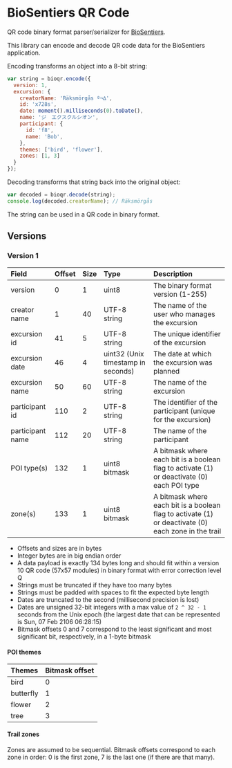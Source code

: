 # BioSentiers QR Code

QR code binary format parser/serializer for [BioSentiers](https://github.com/MediaComem/biosentiers).

This library can encode and decode QR code data for the BioSentiers application.

Encoding transforms an object into a 8-bit string:

```js
var string = bioqr.encode({
  version: 1,
  excursion: {
    creatorName: 'Räksmörgås º¬∆',
    id: 'x728s',
    date: moment().milliseconds(0).toDate(),
    name: 'ジ　エクスクルシオン',
    participant: {
      id: 'f8',
      name: 'Bob',
    },
    themes: ['bird', 'flower'],
    zones: [1, 3]
  }
});
```

Decoding transforms that string back into the original object:

```js
var decoded = bioqr.decode(string);
console.log(decoded.creatorName); // Räksmörgås
```

The string can be used in a QR code in binary format.



## Versions

### Version 1

Field            | Offset | Size | Type                               | Description
:---             | :---   | :--- | :---                               | :---
version          | 0      | 1    | uint8                              | The binary format version (1-255)
creator name     | 1      | 40   | UTF-8 string                       | The name of the user who manages the excursion
excursion id     | 41     | 5    | UTF-8 string                       | The unique identifier of the excursion
excursion date   | 46     | 4    | uint32 (Unix timestamp in seconds) | The date at which the excursion was planned
excursion name   | 50     | 60   | UTF-8 string                       | The name of the excursion
participant id   | 110    | 2    | UTF-8 string                       | The identifier of the participant (unique for the excursion)
participant name | 112    | 20   | UTF-8 string                       | The name of the participant
POI type(s)      | 132    | 1    | uint8 bitmask                      | A bitmask where each bit is a boolean flag to activate (1) or deactivate (0) each POI type
zone(s)          | 133    | 1    | uint8 bitmask                      | A bitmask where each bit is a boolean flag to activate (1) or deactivate (0) each zone in the trail

* Offsets and sizes are in bytes
* Integer bytes are in big endian order
* A data payload is exactly 134 bytes long and should fit within a version 10 QR code (57x57 modules) in binary format with error correction level Q
* Strings must be truncated if they have too many bytes
* Strings must be padded with spaces to fit the expected byte length
* Dates are truncated to the second (millisecond precision is lost)
* Dates are unsigned 32-bit integers with a max value of `2 ^ 32 - 1` seconds from the Unix epoch (the largest date that can be represented is Sun, 07 Feb 2106 06:28:15)
* Bitmask offsets 0 and 7 correspond to the least significant and most significant bit, respectively, in a 1-byte bitmask

#### POI themes

Themes    | Bitmask offset
:---      | :---
bird      | 0
butterfly | 1
flower    | 2
tree      | 3

#### Trail zones

Zones are assumed to be sequential.
Bitmask offsets correspond to each zone in order: 0 is the first zone, 7 is the last one (if there are that many).
